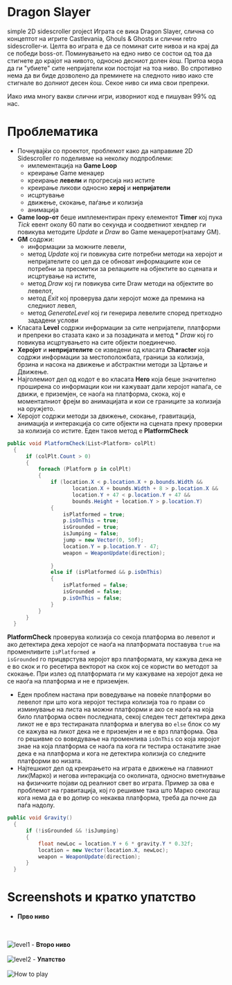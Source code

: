 # Dragon Slayer
simple 2D sidescroller project
Играта се вика Dragon Slayer, слична со концептот на игрите Castlevania, Ghouls & Ghosts и слични retro sidescroller-и. Целта во играта е да се поминат сите нивоа и на крај да се победи boss-от. Поминувањето на едно ниво се состои од тоа да стигнете до крајот на нивото, односно десниот долен ќош. Притоа мора да ги "убиете" сите непријатели кои постојат на тоа ниво. Во спротивно нема да ви биде дозволено да преминете на следното ниво иако сте стигнале во долниот десен ќош. Секое ниво си има свои препреки.

Иако има многу вакви слични игри, изворниот код е пишуван 99% од нас.

# Проблематика
- Почнувајќи со проектот, проблемот како да направиме 2D Sidescroller го поделивме на неколку подпроблеми:
  - имлементација на **Game Loop**
  - креирање Game менаџер
  - креирање **левели** и прогресија низ истите
  - креирање ликови односно **херој** и **непријатели**
  - исцртување
  - движење, скокање, паѓање и колизија
  - анимација
- **Game loop-от** беше имплементиран преку елементот **Timer** кој пука *Tick* евент околу 60 пати во секунда и соодветниот      хендлер ги повикува методите *Update* и *Draw* во Game менаџерот(натаму GM).
- **GM** содржи:
  - информации за можните левели,
  - метод *Update* кој ги повикува сите потребни методи на херојот и непријателите со   цел да се обноват информациите кои се     потребни за пресметки за релациите на објектите во сцената и исцртување на истите,
  - метод *Draw* кој ги повикува сите Draw методи на објектите во левелот,
  - метод *Exit* кој проверува дали херојот може да премина на следниот левел,
  - метод *GenerateLevel* кој ги генерира левелите според претходно зададени услови
- Класата **Level** содржи информации за сите непријатели, платформи и препреки во стазата како и за позадината и метод   *    *Draw* кој го повикува исцртувањето на сите објекти поединечно.
- **Херојот** и **непријателите** се изведени од класата **Character** која содржи информации за местоположбата, граници за    колизија, брзина и насока на движење и абстрактни методи за Цртање и Движење.
- Најголемиот дел од кодот е во класата **Hero** која беше значително проширена со информации кои ни кажуваат дали херојот     напаѓа, се движи, е приземјен, се наоѓа на платформа, скока, кој е моменталниот фрејм во анимацијата и кои се границите за   колизија на оружјето.
- Херојот содржи методи за движење, скокање, гравитација, анимација и интеракција со сите објекти на сцената преку проверки    за колизија со истите. Еден таков метод е **PlatformCheck**
``` csharp
public void PlatformCheck(List<Platform> colPlt)
  {
      if (colPlt.Count > 0)
      {
          foreach (Platform p in colPlt)
          {
              if (location.X < p.location.X + p.bounds.Width &&
                     location.X + bounds.Width + 8 > p.location.X &&
                     location.Y + 47 < p.location.Y + 47 &&
                     bounds.Height + location.Y > p.location.Y)
              {
                  isPlatformed = true;
                  p.isOnThis = true;
                  isGrounded = true;
                  isJumping = false;
                  jump = new Vector(0, 50f);
                  location.Y = p.location.Y - 47;
                  weapon = WeaponUpdate(direction);
                  
              }
              else if (isPlatformed && p.isOnThis)
              {
                  isPlatformed = false;
                  isGrounded = false;
                  p.isOnThis = false;
              }
          }
      }
  }
```
  **PlatformCheck** проверува колизија со секоја платформа во левелот и ако детектира дека херојот се наоѓа на платформата     поставува <code>true</code> на променливите <code>isPlatformed и isGrounded</code> го прицврстува херојот врз платформата,   му кажува дека не е во скок и го ресетира векторот на скок кој се користи во методот за скокање.
  При излез од платформата ги му кажуваме на херојот дека не се наоѓа на платформа и не е приземјен.
- Еден проблем настана при воведување на повеќе платформи во левелот при што кога херојот тестира колизија тоа го прави со     изминување на листа на можни платформи и ако се наоѓа на која било платформа освен последната, секој следен тест детектира   дека ликот не е врз тестираната платформа и влегува во <code>else</code> блок со му се кажува на ликот дека не е приземјен   и не е врз платформа. Ова го решивме со воведување на променлива <code>isOnThis</code> со која херојот знае на која          платформа се наоѓа па кога ги тестира останатите знае дека е на платформа и кога не детектира колизија со следните           платформи во низата. 
- Најтешкиот дел од креирањето на играта е движење на главниот лик(Марко) и негова интеракција со околината, односно           вметнување на физичките појави од реалниот свет во играта. Пример за ова е проблемот на гравитација, кој го решивме така     што Марко секогаш кога нема да е во допир со некаква платформа, треба да почне да паѓа надолу.
``` csharp
public void Gravity()
  {
      if (!isGrounded && !isJumping)
      {
          float newLoc = location.Y + 6 * gravity.Y * 0.32f;
          location = new Vector(location.X, newLoc);
          weapon = WeaponUpdate(direction);
      }
  }
```
# Screenshots и кратко упатство
- <b>Прво ниво</b>
</br>
</br>
<img src="http://puu.sh/hIGB7/5a341a8bfe.png" alt="level1" />
- <b>Второ ниво</b>
</br>
</br>
<img src="http://puu.sh/hIGzG/392c66ca15.png" alt="level2" />
- <b>Упатство</b>
</br>
</br>
<img src="http://puu.sh/hIGyp/21467f5fa9.png" alt="How to play" />
